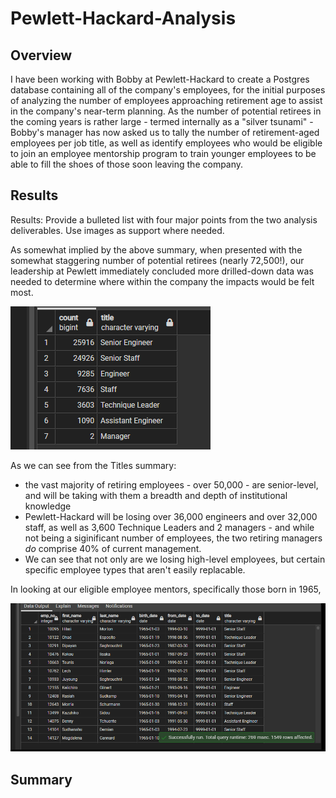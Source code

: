 # Pewlett-Hackard-Analysis


## Overview

I have been working with Bobby at Pewlett-Hackard to create a Postgres database containing all of the company's employees, for the initial purposes of analyzing the number of employees approaching retirement age to assist in the company's near-term planning. As the number of potential retirees in the coming years is rather large - termed internally as a "silver tsunami" - Bobby's manager has now asked us to tally the number of retirement-aged employees per job title, as well as identify employees who would be eligible to join an employee mentorship program to train younger employees to be able to fill the shoes of those soon leaving the company. 

## Results
Results: Provide a bulleted list with four major points from the two analysis deliverables. Use images as support where needed.

As somewhat implied by the above summary, when presented with the somewhat staggering number of potential retirees (nearly 72,500!), our leadership at Pewlett immediately concluded more drilled-down data was needed to determine where within the company the impacts would be felt most. 

![](Analysis_Projects_Folder/Pewlett-Hackard-Analysis_Folder/Resources/Retirements_by_Title.PNG)

As we can see from the Titles summary:

- the vast majority of retiring employees - over 50,000 - are senior-level, and will be taking with them a breadth and depth of institutional knowledge
- Pewlett-Hackard will be losing over 36,000 engineers and over 32,000 staff, as well as 3,600 Technique Leaders and 2 managers - and while not being a siginificant number of employees, the two retiring managers *do* comprise 40% of current management. 
- We can see that not only are we losing high-level employees, but certain specific employee types that aren't easily replacable. 

In looking at our eligible employee mentors, specifically those born in 1965, 

![](Analysis_Projects_Folder/Pewlett-Hackard-Analysis_Folder/Resources/Mentorship_Eligibility.PNG)


## Summary
